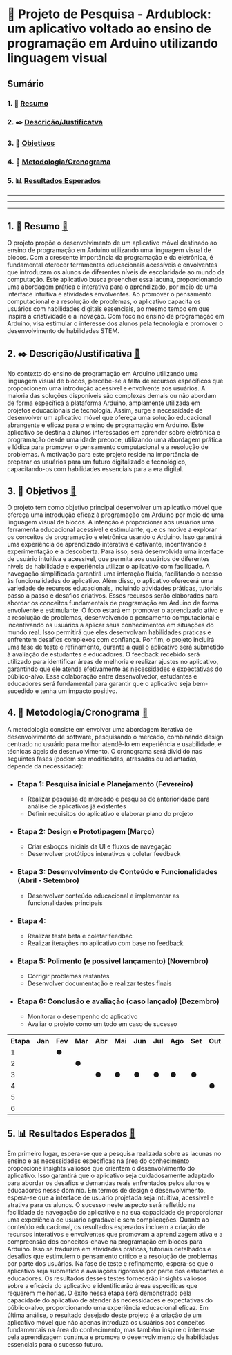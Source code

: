# :house_with_garden: Projeto de Pesquisa - Ardublock: um aplicativo voltado ao ensino de programação em Arduino utilizando linguagem visual
## Sumário
### 1. :page_facing_up: [Resumo](#1-page_facing_up-resumo-house_with_garden)
### 2. :black_nib: [Descrição/Justificatva](#2-black_nib-descriçãojustificativa-house_with_garden)
### 3. :dart: [Objetivos](#3-dart-objetivos-house_with_garden)
### 4. :date: [Metodologia/Cronograma](#4-date-metodologiacronograma-house_with_garden)
### 5. :bar_chart: [Resultados Esperados](#5-bar_chart-resultados-esperados-house_with_garden)
<hr>
<hr>
<hr>

## 1. :page_facing_up: Resumo [:house_with_garden:](#house_with_garden-projeto-de-pesquisa---ardublock-um-aplicativo-voltado-ao-ensino-de-programação-em-arduino-utilizando-linguagem-visual)
O projeto propõe o desenvolvimento de um aplicativo móvel destinado ao ensino de programação em Arduino utilizando uma linguagem visual de blocos. Com a crescente importância da programação e da eletrônica, é fundamental oferecer ferramentas educacionais acessíveis e envolventes que introduzam os alunos de diferentes níveis de escolaridade ao mundo da computação. Este aplicativo busca preencher essa lacuna, proporcionando uma abordagem prática e interativa para o aprendizado, por meio de uma interface intuitiva e atividades envolventes. Ao promover o pensamento computacional e a resolução de problemas, o aplicativo capacita os usuários com habilidades digitais essenciais, ao mesmo tempo em que inspira a criatividade e a inovação. Com foco no ensino de programação em Arduino, visa estimular o interesse dos alunos pela tecnologia e promover o desenvolvimento de habilidades STEM.

## 2. :black_nib: Descrição/Justificativa [:house_with_garden:](#house_with_garden-projeto-de-pesquisa---ardublock-um-aplicativo-voltado-ao-ensino-de-programação-em-arduino-utilizando-linguagem-visual)
No contexto do ensino de programação em Arduino utilizando uma linguagem visual de blocos, percebe-se a falta de recursos específicos que proporcionem uma introdução acessível e envolvente aos usuários. A maioria das soluções disponíveis são complexas demais ou não abordam de forma específica a plataforma Arduino, amplamente utilizada em projetos educacionais de tecnologia.
Assim, surge a necessidade de desenvolver um aplicativo móvel que ofereça uma solução educacional abrangente e eficaz para o ensino de programação em Arduino. Este aplicativo se destina a alunos interessados em aprender sobre eletrônica e programação desde uma idade precoce, utilizando uma abordagem prática e lúdica para promover o pensamento computacional e a resolução de problemas.
A motivação para este projeto reside na importância de preparar os usuários para um futuro digitalizado e tecnológico, capacitando-os com habilidades essenciais para a era digital.


## 3. :dart: Objetivos [:house_with_garden:](#house_with_garden-projeto-de-pesquisa---ardublock-um-aplicativo-voltado-ao-ensino-de-programação-em-arduino-utilizando-linguagem-visual)
O projeto tem como objetivo principal desenvolver um aplicativo móvel que ofereça uma introdução eficaz à programação em Arduino por meio de uma linguagem visual de blocos.
A intenção é proporcionar aos usuários uma ferramenta educacional acessível e estimulante, que os motive a explorar os conceitos de programação e eletrônica usando o Arduino. Isso garantirá uma experiência de aprendizado interativa e cativante, incentivando a experimentação e a descoberta.
Para isso, será desenvolvida uma interface de usuário intuitiva e acessível, que permita aos usuários de diferentes níveis de habilidade e experiência utilizar o aplicativo com facilidade. A navegação simplificada garantirá uma interação fluida, facilitando o acesso às funcionalidades do aplicativo.
Além disso, o aplicativo oferecerá uma variedade de recursos educacionais, incluindo atividades práticas, tutoriais passo a passo e desafios criativos. Esses recursos serão elaborados para abordar os conceitos fundamentais de programação em Arduino de forma envolvente e estimulante.
O foco estará em promover o aprendizado ativo e a resolução de problemas, desenvolvendo o pensamento computacional e incentivando os usuários a aplicar seus conhecimentos em situações do mundo real. Isso permitirá que eles desenvolvam habilidades práticas e enfrentem desafios complexos com confiança.
Por fim, o projeto incluirá uma fase de teste e refinamento, durante a qual o aplicativo será submetido à avaliação de estudantes e educadores. O feedback recebido será utilizado para identificar áreas de melhoria e realizar ajustes no aplicativo, garantindo que ele atenda efetivamente às necessidades e expectativas do público-alvo. Essa colaboração entre desenvolvedor, estudantes e educadores será fundamental para garantir que o aplicativo seja bem-sucedido e tenha um impacto positivo.

## 4. :date: Metodologia/Cronograma [:house_with_garden:](#house_with_garden-projeto-de-pesquisa---ardublock-um-aplicativo-voltado-ao-ensino-de-programação-em-arduino-utilizando-linguagem-visual)
A metodologia consiste em envolver uma abordagem iterativa de desenvolvimento de software, pesquisando o mercado, combinando design centrado no usuário para melhor atendê-lo em experiência e usabilidade, e técnicas ágeis de desenvolvimento. O cronograma será dividido nas seguintes fases (podem ser modificadas, atrasadas ou adiantadas, depende da necessidade):


- ### Etapa 1: Pesquisa inicial e Planejamento (Fevereiro)
  - Realizar pesquisa de mercado e pesquisa de anterioridade para análise de aplicativos já existentes
  - Definir requisitos do aplicativo e elaborar plano do projeto
    
- ### Etapa 2: Design e Prototipagem (Março)
  - Criar esboços iniciais da UI e fluxos de navegação
  - Desenvolver protótipos interativos e coletar feedback
- ### Etapa 3: Desenvolvimento de Conteúdo e Funcionalidades (Abril - Setembro)
  - Desenvolver conteúdo educacional e implementar as funcionalidades principais
- ### Etapa 4: 
  - Realizar teste beta e coletar feedbac
  - Realizar iterações no aplicativo com base no feedback
- ### Etapa 5: Polimento (e possível lançamento) (Novembro)
  - Corrigir problemas restantes
  - Desenvolver documentação e realizar testes finais
- ### Etapa 6: Conclusão e avaliação (caso lançado) (Dezembro)
  - Monitorar o desempenho do aplicativo
  - Avaliar o projeto como um todo em caso de sucesso


<table>
  <tr>
    <th>Etapa</th>
    <th>Jan</th>
    <th>Fev</th>
    <th>Mar</th>
    <th>Abr</th>
    <th>Mai</th>
    <th>Jun</th>
    <th>Jul</th>
    <th>Ago</th>
    <th>Set</th>
    <th>Out</th>
    <th>Nov</th>
    <th>Dev</th>
  </tr>
  <tr>
    <td>1</td>
    <td> </td>
    <td>●</td>
    <td> </td>
    <td> </td>
    <td> </td>
    <td> </td>
    <td> </td>
    <td> </td>
    <td> </td>
    <td> </td>
    <td> </td>
    <td> </td>
  </tr>
  <tr>
    <td>2</td>
    <td> </td>
    <td> </td>
    <td>●</td>
    <td> </td>
    <td> </td>
    <td> </td>
    <td> </td>
    <td> </td>
    <td> </td>
    <td> </td>
    <td> </td>
    <td> </td>
  </tr>
  <tr>
    <td>3</td>
    <td> </td>
    <td> </td>
    <td> </td>
    <td>●</td>
    <td>●</td>
    <td>●</td>
    <td>●</td>
    <td>●</td>
    <td>●</td>
    <td> </td>
    <td> </td>
    <td> </td>
  </tr>
  <tr>
    <td>4</td>
    <td> </td>
    <td> </td>
    <td> </td>
    <td> </td>
    <td> </td>
    <td> </td>
    <td> </td>
    <td> </td>
    <td> </td>
    <td>●</td>
    <td> </td>
    <td> </td>
  </tr>
  <tr>
    <td>5</td>
    <td> </td>
    <td> </td>
    <td> </td>
    <td> </td>
    <td> </td>
    <td> </td>
    <td> </td>
    <td> </td>
    <td> </td>
    <td> </td>
    <td>●</td>
    <td> </td>
  </tr>
  <tr>
    <td>6</td>
    <td> </td>
    <td> </td>
    <td> </td>
    <td> </td>
    <td> </td>
    <td> </td>
    <td> </td>
    <td> </td>
    <td> </td>
    <td> </td>
    <td> </td>
    <td>●</td>
  </tr>
</table>

## 5. :bar_chart: Resultados Esperados [:house_with_garden:](#house_with_garden-projeto-de-pesquisa---ardublock-um-aplicativo-voltado-ao-ensino-de-programação-em-arduino-utilizando-linguagem-visual)
Em primeiro lugar, espera-se que a pesquisa realizada sobre as lacunas no ensino e as necessidades específicas na área do conhecimento proporcione insights valiosos que orientem o desenvolvimento do aplicativo. Isso garantirá que o aplicativo seja cuidadosamente adaptado para abordar os desafios e demandas reais enfrentados pelos alunos e educadores nesse domínio.
Em termos de design e desenvolvimento, espera-se que a interface de usuário projetada seja intuitiva, acessível e atrativa para os alunos. O sucesso neste aspecto será refletido na facilidade de navegação do aplicativo e na sua capacidade de proporcionar uma experiência de usuário agradável e sem complicações.
Quanto ao conteúdo educacional, os resultados esperados incluem a criação de recursos interativos e envolventes que promovam a aprendizagem ativa e a compreensão dos conceitos-chave na programação em blocos para Arduino. Isso se traduzirá em atividades práticas, tutoriais detalhados e desafios que estimulem o pensamento crítico e a resolução de problemas por parte dos usuários.
Na fase de teste e refinamento, espera-se que o aplicativo seja submetido a avaliações rigorosas por parte dos estudantes e educadores. Os resultados desses testes fornecerão insights valiosos sobre a eficácia do aplicativo e identificarão áreas específicas que requerem melhorias. O êxito nessa etapa será demonstrado pela capacidade do aplicativo de atender às necessidades e expectativas do público-alvo, proporcionando uma experiência educacional eficaz.
Em última análise, o resultado desejado deste projeto é a criação de um aplicativo móvel que não apenas introduza os usuários aos conceitos fundamentais na área do conhecimento, mas também inspire o interesse pela aprendizagem contínua e promova o desenvolvimento de habilidades essenciais para o sucesso futuro.
